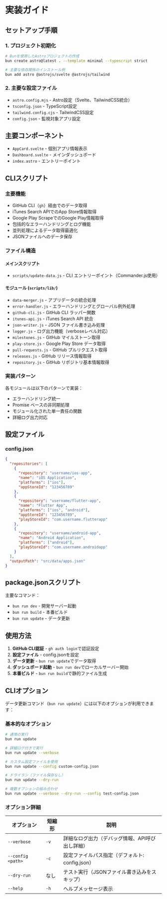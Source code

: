 # 実装ガイド

## セットアップ手順

### 1. プロジェクト初期化

```bash
# Bunを使用したAstroプロジェクトの作成
bun create astro@latest . --template minimal --typescript strict

# 主要な依存関係のインストール例
bun add astro @astrojs/svelte @astrojs/tailwind
```

### 2. 主要な設定ファイル

- `astro.config.mjs` - Astro設定（Svelte、TailwindCSS統合）
- `tsconfig.json` - TypeScript設定
- `tailwind.config.cjs` - TailwindCSS設定
- `config.json` - 監視対象アプリ設定

## 主要コンポーネント

- `AppCard.svelte` - 個別アプリ情報表示
- `Dashboard.svelte` - メインダッシュボード
- `index.astro` - エントリーポイント

## CLIスクリプト

### 主要機能

- GitHub CLI（`gh`）経由でのデータ取得
- iTunes Search APIでのApp Store情報取得
- Google Play ScrapeでのGoogle Play情報取得
- 包括的なエラーハンドリングとログ機能
- 並列処理によるデータ取得最適化
- JSONファイルへのデータ保存

### ファイル構造

#### メインスクリプト

- `scripts/update-data.js` - CLI エントリーポイント（Commander.js使用）

#### モジュール (`scripts/lib/`)

- `data-merger.js` - アプリデータの統合処理
- `error-handler.js` - エラーハンドリングとグローバル例外処理
- `github-cli.js` - GitHub CLI ラッパー関数
- `itunes-api.js` - iTunes Search API 統合
- `json-writer.js` - JSON ファイル書き込み処理
- `logger.js` - ログ出力機能（verboseレベル対応）
- `milestones.js` - GitHub マイルストーン取得
- `play-store.js` - Google Play Store データ取得
- `pull-requests.js` - GitHub プルリクエスト取得
- `releases.js` - GitHub リリース情報取得
- `repository.js` - GitHub リポジトリ基本情報取得

### 実装パターン

各モジュールは以下のパターンで実装：

- エラーハンドリング統一
- Promise ベースの非同期処理
- モジュール化された単一責任の関数
- 詳細ログ出力対応

## 設定ファイル

### config.json

```json
{
  "repositories": [
    {
      "repository": "username/ios-app",
      "name": "iOS Application",
      "platforms": ["ios"],
      "appStoreId": "123456789"
    },
    {
      "repository": "username/flutter-app",
      "name": "Flutter App",
      "platforms": ["ios", "android"],
      "appStoreId": "123456789",
      "playStoreId": "com.username.flutterapp"
    },
    {
      "repository": "username/android-app",
      "name": "Android Application",
      "platforms": ["android"],
      "playStoreId": "com.username.androidapp"
    }
  ],
  "outputPath": "src/data/apps.json"
}
```

## package.jsonスクリプト

主要なコマンド：

- `bun run dev` - 開発サーバー起動
- `bun run build` - 本番ビルド
- `bun run update` - データ更新

## 使用方法

1. **GitHub CLI認証** - `gh auth login`で認証設定
2. **設定ファイル** - config.jsonを設定
3. **データ更新** - `bun run update`でデータ取得
4. **ダッシュボード起動** - `bun run dev`でローカルサーバー開始
5. **本番ビルド** - `bun run build`で静的ファイル生成

## CLIオプション

データ更新コマンド（`bun run update`）には以下のオプションが利用できます：

### 基本的なオプション

```bash
# 通常の実行
bun run update

# 詳細ログ付きで実行
bun run update --verbose

# カスタム設定ファイルを使用
bun run update --config custom-config.json

# ドライラン（ファイル保存なし）
bun run update --dry-run

# 複数オプションの組み合わせ
bun run update --verbose --dry-run --config test-config.json
```

### オプション詳細

| オプション        | 短縮形 | 説明                                            |
| ----------------- | ------ | ----------------------------------------------- |
| `--verbose`       | `-v`   | 詳細なログ出力（デバッグ情報、API呼び出し詳細） |
| `--config <path>` | `-c`   | 設定ファイルパス指定（デフォルト: config.json） |
| `--dry-run`       | なし   | テスト実行（JSONファイル書き込みをスキップ）    |
| `--help`          | `-h`   | ヘルプメッセージ表示                            |
